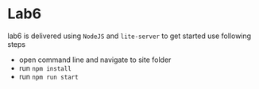# Lab6

lab6 is delivered using `NodeJS` and `lite-server` to get started use following steps

* open command line and navigate to site folder
* run `npm install`
* run `npm run start`


